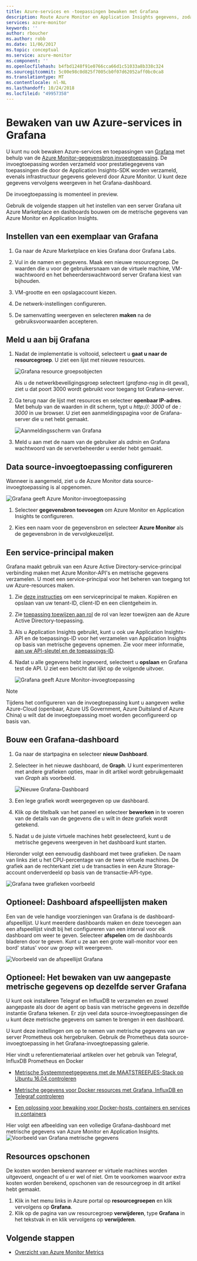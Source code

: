 ```yaml
---
title: Azure-services en -toepassingen bewaken met Grafana
description: Route Azure Monitor en Application Insights gegevens, zodat u ze in Grafana bekijken kunt.
services: azure-monitor
keywords: ''
author: rboucher
ms.author: robb
ms.date: 11/06/2017
ms.topic: conceptual
ms.service: azure-monitor
ms.component: ''
ms.openlocfilehash: b4fbd1248f91e0766cca66d1c51033a8b338c324
ms.sourcegitcommit: 5c00e98c0d825f7005cb0f07d62052aff0bc0ca8
ms.translationtype: MT
ms.contentlocale: nl-NL
ms.lasthandoff: 10/24/2018
ms.locfileid: "49957358"
---
```

# <a name="monitor-your-azure-services-in-grafana"></a>Bewaken van uw Azure-services in Grafana
U kunt nu ook bewaken Azure-services en toepassingen van [Grafana](https://grafana.com/) met behulp van de [Azure Monitor-gegevensbron invoegtoepassing](https://grafana.com/plugins/grafana-azure-monitor-datasource). De invoegtoepassing worden verzameld voor prestatiegegevens van toepassingen die door de Application Insights-SDK worden verzameld, evenals infrastructuur gegevens geleverd door Azure Monitor. U kunt deze gegevens vervolgens weergeven in het Grafana-dashboard.

De invoegtoepassing is momenteel in preview.

Gebruik de volgende stappen uit het instellen van een server Grafana uit Azure Marketplace en dashboards bouwen om de metrische gegevens van Azure Monitor en Application Insights.

## <a name="set-up-a-grafana-instance"></a>Instellen van een exemplaar van Grafana
1. Ga naar de Azure Marketplace en kies Grafana door Grafana Labs.

2. Vul in de namen en gegevens. Maak een nieuwe resourcegroep. De waarden die u voor de gebruikersnaam van de virtuele machine, VM-wachtwoord en het beheerderswachtwoord server Grafana kiest van bijhouden.  

3. VM-grootte en een opslagaccount kiezen.

4. De netwerk-instellingen configureren.

5. De samenvatting weergeven en selecteren **maken** na de gebruiksvoorwaarden accepteren.

## <a name="log-in-to-grafana"></a>Meld u aan bij Grafana
1. Nadat de implementatie is voltooid, selecteert u **gaat u naar de resourcegroep**. U ziet een lijst met nieuwe resources.

    ![Grafana resource groepsobjecten](.\media\monitor-how-to-grafana\grafana1.png)

    Als u de netwerkbeveiligingsgroep selecteert (*grafana-nsg* in dit geval), ziet u dat poort 3000 wordt gebruikt voor toegang tot Grafana-server.

2. Ga terug naar de lijst met resources en selecteer **openbaar IP-adres**. Met behulp van de waarden in dit scherm, typt u *http://<IP address>: 3000* of de  *<DNSName>: 3000* in uw browser. U ziet een aanmeldingspagina voor de Grafana-server die u net hebt gemaakt.

    ![Aanmeldingsscherm van Grafana](.\media\monitor-how-to-grafana\grafana2.png)

3. Meld u aan met de naam van de gebruiker als *admin* en Grafana wachtwoord van de serverbeheerder u eerder hebt gemaakt.

## <a name="configure-data-source-plugin"></a>Data source-invoegtoepassing configureren

Wanneer is aangemeld, ziet u de Azure Monitor data source-invoegtoepassing is al opgenomen.

![Grafana geeft Azure Monitor-invoegtoepassing](.\media\monitor-how-to-grafana\grafana3.png)

1. Selecteer **gegevensbron toevoegen** om Azure Monitor en Application Insights te configureren.

2. Kies een naam voor de gegevensbron en selecteer **Azure Monitor** als de gegevensbron in de vervolgkeuzelijst.


## <a name="create-a-service-principal"></a>Een service-principal maken

Grafana maakt gebruik van een Azure Active Directory-service-principal verbinding maken met Azure Monitor-API's en metrische gegevens verzamelen. U moet een service-principal voor het beheren van toegang tot uw Azure-resources maken.

1. Zie [deze instructies](../active-directory/develop/howto-create-service-principal-portal.md) om een serviceprincipal te maken. Kopiëren en opslaan van uw tenant-ID, client-ID en een clientgeheim in.

2. Zie [toepassing toewijzen aan rol](https://docs.microsoft.com/azure/azure-resource-manager/resource-group-create-service-principal-portal#assign-application-to-role) de rol van lezer toewijzen aan de Azure Active Directory-toepassing.     

3. Als u Application Insights gebruikt, kunt u ook uw Application Insights-API en de toepassings-ID voor het verzamelen van Application Insights op basis van metrische gegevens opnemen. Zie voor meer informatie, [aan uw API-sleutel en de toepassings-ID](https://dev.applicationinsights.io/documentation/Authorization/API-key-and-App-ID).

4. Nadat u alle gegevens hebt ingevoerd, selecteert u **opslaan** en Grafana test de API. U ziet een bericht dat lijkt op de volgende uitvoer.  

    ![Grafana geeft Azure Monitor-invoegtoepassing](.\media\monitor-how-to-grafana\grafana4-1.png)

> [!NOTE]
> Tijdens het configureren van de invoegtoepassing kunt u aangeven welke Azure-Cloud (openbaar, Azure US Government, Azure Duitsland of Azure China) u wilt dat de invoegtoepassing moet worden geconfigureerd op basis van.
>
>

## <a name="build-a-grafana-dashboard"></a>Bouw een Grafana-dashboard

1. Ga naar de startpagina en selecteer **nieuw Dashboard**.

2. Selecteer in het nieuwe dashboard, de **Graph**. U kunt experimenteren met andere grafieken opties, maar in dit artikel wordt gebruikgemaakt van *Graph* als voorbeeld.

    ![Nieuwe Grafana-Dashboard](.\media\monitor-how-to-grafana\grafana5.png)

3. Een lege grafiek wordt weergegeven op uw dashboard.

4. Klik op de titelbalk van het paneel en selecteer **bewerken** in te voeren van de details van de gegevens die u wilt in deze grafiek wordt getekend.

5. Nadat u de juiste virtuele machines hebt geselecteerd, kunt u de metrische gegevens weergeven in het dashboard kunt starten.

Hieronder volgt een eenvoudig dashboard met twee grafieken. De naam van links ziet u het CPU-percentage van de twee virtuele machines. De grafiek aan de rechterkant ziet u de transacties in een Azure Storage-account onderverdeeld op basis van de transactie-API-type.

![Grafana twee grafieken voorbeeld](.\media\monitor-how-to-grafana\grafana6.png)


## <a name="optional-create-dashboard-playlists"></a>Optioneel: Dashboard afspeellijsten maken

Een van de vele handige voorzieningen van Grafana is de dashboard-afspeellijst. U kunt meerdere dashboards maken en deze toevoegen aan een afspeellijst vindt bij het configureren van een interval voor elk dashboard om weer te geven. Selecteer **afspelen** om de dashboards bladeren door te geven. Kunt u ze aan een grote wall-monitor voor een bord' status' voor uw groep wilt weergeven.

![Voorbeeld van de afspeellijst Grafana](.\media\monitor-how-to-grafana\grafana7.png)


## <a name="optional-monitor-your-custom-metrics-in-the-same-grafana-server"></a>Optioneel: Het bewaken van uw aangepaste metrische gegevens op dezelfde server Grafana

U kunt ook installeren Telegraf en InfluxDB te verzamelen en zowel aangepaste als door de agent op basis van metrische gegevens in dezelfde instantie Grafana tekenen. Er zijn veel data source-invoegtoepassingen die u kunt deze metrische gegevens om samen te brengen in een dashboard.

U kunt deze instellingen om op te nemen van metrische gegevens van uw server Prometheus ook hergebruiken. Gebruik de Prometheus data source-invoegtoepassing in het Grafana-invoegtoepassing galerie.

Hier vindt u referentiemateriaal artikelen over het gebruik van Telegraf, InfluxDB Prometheus en Docker
 - [Metrische Systeemmeetgegevens met de MAATSTREEPJES-Stack op Ubuntu 16.04 controleren](https://www.digitalocean.com/community/tutorials/how-to-monitor-system-metrics-with-the-tick-stack-on-ubuntu-16-04)

 - [Metrische gegevens voor Docker resources met Grafana, InfluxDB en Telegraf controleren](https://blog.vpetkov.net/2016/08/04/monitor-docker-resource-metrics-with-grafana-influxdb-and-telegraf/)

 - [Een oplossing voor bewaking voor Docker-hosts, containers en services in containers](https://stefanprodan.com/2016/a-monitoring-solution-for-docker-hosts-containers-and-containerized-services/)

Hier volgt een afbeelding van een volledige Grafana-dashboard met metrische gegevens van Azure Monitor en Application Insights.
![Voorbeeld van Grafana metrische gegevens](.\media\monitor-how-to-grafana\grafana8.png)


## <a name="clean-up-resources"></a>Resources opschonen

De kosten worden berekend wanneer er virtuele machines worden uitgevoerd, ongeacht of u er wel of niet. Om te voorkomen waarvoor extra kosten worden berekend, opschonen van de resourcegroep in dit artikel hebt gemaakt.

1. Klik in het menu links in Azure portal op **resourcegroepen** en klik vervolgens op **Grafana**.
2. Klik op de pagina van uw resourcegroep **verwijderen**, type **Grafana** in het tekstvak in en klik vervolgens op **verwijderen**.

## <a name="next-steps"></a>Volgende stappen
* [Overzicht van Azure Monitor Metrics](monitoring-overview-metrics.md)
